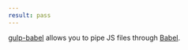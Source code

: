 ```yaml
---
result: pass
---
```


[gulp-babel](https://www.npmjs.com/package/gulp-babel) allows you to pipe JS files through [Babel](https://babeljs.io/).
